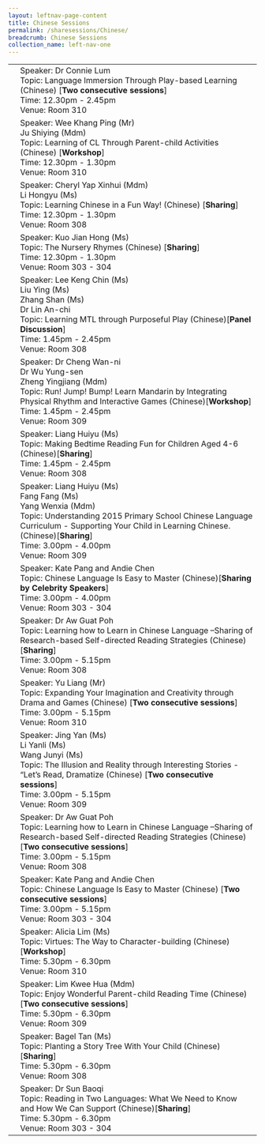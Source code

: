 ```yaml
---
layout: leftnav-page-content
title: Chinese Sessions
permalink: /sharesessions/Chinese/
breadcrumb: Chinese Sessions
collection_name: left-nav-one
---
```


<table>
  
  <tr>
   <td>
    </td>
    <td>Speaker: Dr Connie Lum 
      <br>Topic: Language Immersion Through Play-based Learning (Chinese) [<b>Two consecutive sessions</b>]
      <br>Time: 12.30pm - 2.45pm 
      <br>Venue: Room 310
    </td>
  </tr>
    <tr>
    <td>
    </td>
    <td>Speaker: Wee Khang Ping (Mr)
       <br>Ju Shiying (Mdm)
      <br>Topic: Learning of CL Through Parent-child Activities (Chinese) [<b>Workshop</b>]
      <br>Time: 12.30pm - 1.30pm
      <br>Venue: Room 310
  </td>
  </tr>
      <tr>
    <td>
    </td>
   <td>Speaker: Cheryl Yap Xinhui (Mdm)
       <br> Li Hongyu (Ms)
      <br>Topic: Learning Chinese in a Fun Way! (Chinese) [<b>Sharing</b>]
      <br>Time: 12.30pm - 1.30pm
      <br>Venue: Room 308
</td>
  </tr>
        <tr>
    <td>
    </td>
    <td>Speaker: Kuo Jian Hong (Ms)
      <br>Topic: The Nursery Rhymes (Chinese) [<b>Sharing</b>]
      <br>Time: 12.30pm - 1.30pm
      <br>Venue: Room 303 - 304
</td>
  </tr>
     <tr>
    <td>
    </td>
    <td>Speaker: Lee Keng Chin (Ms)
       <br>Liu Ying (Ms)
       <br>  Zhang Shan (Ms)
      <br>  Dr Lin An-chi
      <br>Topic: Learning MTL through Purposeful Play (Chinese)[<b>Panel Discussion</b>]
      <br>Time: 1.45pm - 2.45pm
      <br>Venue: Room 308
</td>
  </tr>
        <tr>
    <td>
    </td>
    <td>Speaker: Dr Cheng Wan-ni
       <br>Dr Wu Yung-sen
       <br> Zheng Yingjiang (Mdm)
      <br>Topic: Run! Jump! Bump! Learn Mandarin by Integrating Physical Rhythm and Interactive Games (Chinese)[<b>Workshop</b>] 
      <br>Time: 1.45pm - 2.45pm
      <br>Venue: Room 309
</td>
  </tr>
          <tr>
    <td>
    </td>
    <td>Speaker: Liang Huiyu (Ms)
      <br>Topic: Making Bedtime Reading Fun for Children Aged 4-6 (Chinese)[<b>Sharing</b>]
      <br>Time: 1.45pm - 2.45pm
      <br>Venue: Room 308
</td>
  </tr>
   <tr>
    <td>
    </td>
    <td>Speaker: Liang Huiyu (Ms)
      <br> Fang Fang (Ms)
      <br> Yang Wenxia (Mdm)
      <br>Topic: Understanding 2015 Primary School Chinese Language Curriculum - Supporting Your Child in Learning Chinese. (Chinese)[<b>Sharing</b>] 
      <br>Time: 3.00pm - 4.00pm
      <br>Venue: Room 309
</td>
  </tr>
<tr>
    <td>
    </td>
    <td>Speaker: Kate Pang and Andie Chen
      <br>Topic: Chinese Language Is Easy to Master (Chinese)[<b>Sharing by Celebrity Speakers</b>] 
      <br>Time: 3.00pm - 4.00pm
      <br>Venue: Room 303 - 304
</td>
  </tr> 
      <tr>
    <td>
    </td>
   <td>Speaker: Dr Aw Guat Poh
      <br>Topic: Learning how to Learn in Chinese Language –Sharing of Research-based Self-directed Reading Strategies (Chinese)[<b>Sharing</b>] 
      <br>Time: 3.00pm - 5.15pm
      <br>Venue: Room 308
</td>

  </tr>
    <tr>
    <td>
    </td>
    <td>Speaker: Yu Liang (Mr)
      <br>Topic: Expanding Your Imagination and Creativity through Drama and Games (Chinese) [<b>Two consecutive sessions</b>]
      <br>Time: 3.00pm - 5.15pm
      <br>Venue: Room 310
</td>

  </tr>
      <tr>
    <td>
    </td>
    <td>Speaker: Jing Yan (Ms)
       <br> Li Yanli (Ms)
      <br> Wang Junyi (Ms)
      <br>Topic: The Illusion and Reality through Interesting Stories - “Let’s Read, Dramatize (Chinese) [<b>Two consecutive sessions</b>]
      <br>Time: 3.00pm - 5.15pm
      <br>Venue: Room 309
</td>
    </td>
  </tr>
      <tr>
    <td>
    </td>
    <td>Speaker: Dr Aw Guat Poh
      <br>Topic: Learning how to Learn in Chinese Language –Sharing of  Research-based Self-directed Reading Strategies (Chinese) [<b>Two consecutive sessions</b>]
      <br>Time: 3.00pm - 5.15pm
      <br>Venue: Room 308
</td>
  </tr>
        <tr>
    <td>
    </td>
    <td>Speaker: Kate Pang and Andie Chen
      <br>Topic: Chinese Language Is Easy to Master (Chinese) [<b>Two consecutive sessions</b>]
      <br>Time: 3.00pm - 5.15pm
      <br>Venue: Room 303 - 304
</td>           
  </tr>
      <tr>
    <td>
    </td>
    <td>Speaker: Alicia Lim (Ms)
      <br>Topic: Virtues: The Way to Character-building (Chinese) [<b>Workshop</b>]
      <br>Time: 5.30pm - 6.30pm
      <br>Venue:  Room 310
</td>
  </tr>
        <tr>
    <td>
    </td>
    <td>Speaker: Lim Kwee Hua (Mdm)
      <br>Topic: Enjoy Wonderful Parent-child Reading Time (Chinese) [<b>Two consecutive sessions</b>]
      <br>Time: 5.30pm - 6.30pm
      <br>Venue: Room 309
</td>
  </tr>
        <tr>
    <td>
    </td>
    <td>Speaker: Bagel Tan (Ms)
      <br>Topic: Planting a Story Tree With Your Child (Chinese)[<b>Sharing</b>]  
      <br>Time: 5.30pm - 6.30pm
      <br>Venue: Room 308
   </td>   
  </tr>
        <tr>
    <td>
    </td>
   <td>Speaker: Dr Sun Baoqi
      <br>Topic: Reading in Two Languages: What We Need to Know and How We Can Support (Chinese)[<b>Sharing</b>]  
      <br>Time: 5.30pm - 6.30pm
      <br>Venue: Room 303 - 304
</td>
  </tr>
  
</table>

